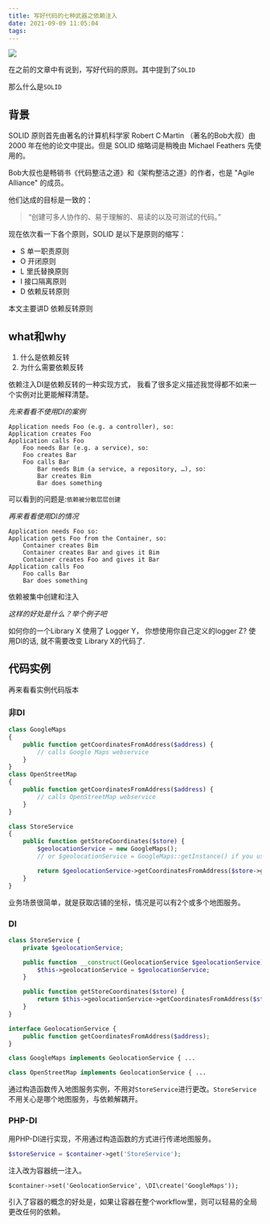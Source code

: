 ```yaml
---
title: 写好代码的七种武器之依赖注入
date: 2021-09-09 11:05:04
tags:
---
```


![](https://vison-blog.oss-cn-beijing.aliyuncs.com/20210909111628.png)

在之前的文章中有说到，写好代码的原则。其中提到了`SOLID`

那么什么是`SOLID`

<!--more-->

## 背景

SOLID 原则首先由著名的计算机科学家 Robert C·Martin （著名的Bob大叔）由 2000 年在他的论文中提出。但是 SOLID 缩略词是稍晚由 Michael Feathers 先使用的。

Bob大叔也是畅销书《代码整洁之道》和《架构整洁之道》的作者，也是 "Agile Alliance" 的成员。

他们达成的目标是一致的：

> “创建可多人协作的、易于理解的、易读的以及可测试的代码。”


现在依次看一下各个原则，SOLID 是以下是原则的缩写：

- S 单一职责原则
- O 开闭原则
- L 里氏替换原则
- I 接口隔离原则
- D 依赖反转原则

本文主要讲D 依赖反转原则

## what和why

1. 什么是依赖反转
2. 为什么需要依赖反转

依赖注入DI是依赖反转的一种实现方式，
我看了很多定义描述我觉得都不如来一个实例对比更能解释清楚。

*先来看看不使用DI的案例*

```
Application needs Foo (e.g. a controller), so:
Application creates Foo
Application calls Foo
    Foo needs Bar (e.g. a service), so:
    Foo creates Bar
    Foo calls Bar
        Bar needs Bim (a service, a repository, …), so:
        Bar creates Bim
        Bar does something
```

可以看到的问题是:`依赖被分散层层创建`

*再来看看使用DI的情况*

```
Application needs Foo so:
Application gets Foo from the Container, so:
    Container creates Bim
    Container creates Bar and gives it Bim
    Container creates Foo and gives it Bar
Application calls Foo
    Foo calls Bar
    Bar does something
```

依赖被集中创建和注入

*这样的好处是什么？举个例子吧*

如何你的一个Library X 使用了 Logger Y， 你想使用你自己定义的logger Z? 使用DI的话, 就不需要改变 Library X的代码了.

## 代码实例

再来看看实例代码版本


### 非DI
```php
class GoogleMaps
{
    public function getCoordinatesFromAddress($address) {
        // calls Google Maps webservice
    }
}
class OpenStreetMap
{
    public function getCoordinatesFromAddress($address) {
        // calls OpenStreetMap webservice
    }
}
```

```php
class StoreService
{
    public function getStoreCoordinates($store) {
        $geolocationService = new GoogleMaps();
        // or $geolocationService = GoogleMaps::getInstance() if you use singletons

        return $geolocationService->getCoordinatesFromAddress($store->getAddress());
    }
}
```

业务场景很简单，就是获取店铺的坐标，情况是可以有2个或多个地图服务。

### DI

```php
class StoreService {
    private $geolocationService;

    public function __construct(GeolocationService $geolocationService) {
        $this->geolocationService = $geolocationService;
    }

    public function getStoreCoordinates($store) {
        return $this->geolocationService->getCoordinatesFromAddress($store->getAddress());
    }
}
```

```php
interface GeolocationService {
    public function getCoordinatesFromAddress($address);
}

class GoogleMaps implements GeolocationService { ...

class OpenStreetMap implements GeolocationService { ...
```

通过构造函数传入地图服务实例，不用对`StoreService`进行更改。`StoreService`不用关心是哪个地图服务，与依赖解耦开。

### PHP-DI

用PHP-DI进行实现，不用通过构造函数的方式进行传递地图服务。
```php
$storeService = $container->get('StoreService');
```

注入改为容器统一注入。

```php7
$container->set('GeolocationService', \DI\create('GoogleMaps'));
```
引入了容器的概念的好处是，如果让容器在整个workflow里，则可以轻易的全局更改任何的依赖。
